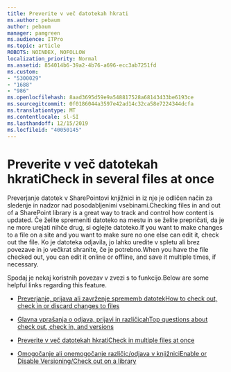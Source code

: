 ```yaml
---
title: Preverite v več datotekah hkrati
ms.author: pebaum
author: pebaum
manager: pamgreen
ms.audience: ITPro
ms.topic: article
ROBOTS: NOINDEX, NOFOLLOW
localization_priority: Normal
ms.assetid: 854014b6-39a2-4b76-a696-ecc3ab7251fd
ms.custom:
- "5300029"
- "1688"
- "986"
ms.openlocfilehash: 8aad3695d59e9a548817528a68143433be6193ce
ms.sourcegitcommit: 0f0186044a3597e42ad14c32ca58e7224344dcfa
ms.translationtype: MT
ms.contentlocale: sl-SI
ms.lasthandoff: 12/15/2019
ms.locfileid: "40050145"
---
```

# <a name="check-in-several-files-at-once"></a><span data-ttu-id="f1bd1-102">Preverite v več datotekah hkrati</span><span class="sxs-lookup"><span data-stu-id="f1bd1-102">Check in several files at once</span></span>

<span data-ttu-id="f1bd1-103">Preverjanje datotek v SharePointovi knjižnici in iz nje je odličen način za sledenje in nadzor nad posodabljenimi vsebinami.</span><span class="sxs-lookup"><span data-stu-id="f1bd1-103">Checking files in and out of a SharePoint library is a great way to track and control how content is updated.</span></span> <span data-ttu-id="f1bd1-104">Če želite spremeniti datoteko na mestu in se želite prepričati, da je ne more urejati nihče drug, si oglejte datoteko.</span><span class="sxs-lookup"><span data-stu-id="f1bd1-104">If you want to make changes to a file on a site and you want to make sure no one else can edit it, check out the file.</span></span> <span data-ttu-id="f1bd1-105">Ko je datoteka odjavila, jo lahko uredite v spletu ali brez povezave in jo večkrat shranite, če je potrebno.</span><span class="sxs-lookup"><span data-stu-id="f1bd1-105">When you have the file checked out, you can edit it online or offline, and save it multiple times, if necessary.</span></span>

<span data-ttu-id="f1bd1-106">Spodaj je nekaj koristnih povezav v zvezi s to funkcijo.</span><span class="sxs-lookup"><span data-stu-id="f1bd1-106">Below are some helpful links regarding this feature.</span></span>

- [<span data-ttu-id="f1bd1-107">Preverjanje, prijava ali zavrženje sprememb datotek</span><span class="sxs-lookup"><span data-stu-id="f1bd1-107">How to check out, check in or discard changes to files</span></span>](https://support.office.com/article/check-out-check-in-or-discard-changes-to-files-in-a-library-7e2c12a9-a874-4393-9511-1378a700f6de)

- [<span data-ttu-id="f1bd1-108">Glavna vprašanja o odjava, prijavi in različicah</span><span class="sxs-lookup"><span data-stu-id="f1bd1-108">Top questions about check out, check in, and versions</span></span>](https://support.office.com/article/Top-questions-about-check-out-check-in-and-versions-7E941339-E972-4C7A-A79A-80A1FCF84076)

- [<span data-ttu-id="f1bd1-109">Preverite v več datotekah hkrati</span><span class="sxs-lookup"><span data-stu-id="f1bd1-109">Check in multiple files at once</span></span>](https://support.office.com/article/check-out-check-in-or-discard-changes-to-files-in-a-library-7e2c12a9-a874-4393-9511-1378a700f6de)

- [<span data-ttu-id="f1bd1-110">Omogočanje ali onemogočanje različic/odjava v knjižnici</span><span class="sxs-lookup"><span data-stu-id="f1bd1-110">Enable or Disable Versioning/Check out on a library</span></span>](https://support.office.com/article/enable-and-configure-versioning-for-a-list-or-library-1555d642-23ee-446a-990a-bcab618c7a37)

  
